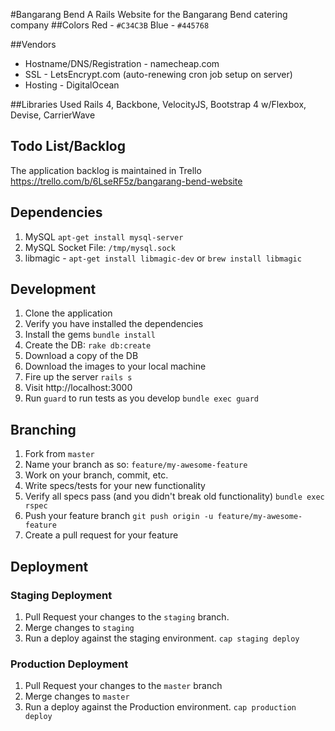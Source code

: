#Bangarang Bend
A Rails Website for the Bangarang Bend catering company
##Colors
Red - `#C34C3B`
Blue - `#445768`

##Vendors
* Hostname/DNS/Registration - namecheap.com
* SSL - LetsEncrypt.com (auto-renewing cron job setup on server)
* Hosting - DigitalOcean

##Libraries Used
Rails 4, Backbone, VelocityJS, Bootstrap 4 w/Flexbox, Devise, CarrierWave
## Todo List/Backlog
The application backlog is maintained in Trello
https://trello.com/b/6LseRF5z/bangarang-bend-website

## Dependencies

1. MySQL `apt-get install mysql-server`
1. MySQL Socket File: `/tmp/mysql.sock`
1. libmagic - `apt-get install libmagic-dev` or `brew install libmagic`

## Development

1. Clone the application
1. Verify you have installed the dependencies
1. Install the gems `bundle install`
1. Create the DB: `rake db:create`
1. Download a copy of the DB
1. Download the images to your local machine
1. Fire up the server `rails s`
1. Visit http://localhost:3000
1. Run `guard` to run tests as you develop `bundle exec guard`

## Branching

1. Fork from `master`
1. Name your branch as so: `feature/my-awesome-feature`
1. Work on your branch, commit, etc.
1. Write specs/tests for your new functionality
1. Verify all specs pass (and you didn't break old functionality) `bundle exec rspec`
1. Push your feature branch `git push origin -u feature/my-awesome-feature`
1. Create a pull request for your feature

## Deployment
### Staging Deployment
1. Pull Request your changes to the `staging` branch.
1. Merge changes to `staging`
1. Run a deploy against the staging environment. `cap staging deploy`

### Production Deployment
1. Pull Request your changes to the `master` branch
1. Merge changes to `master`
1. Run a deploy against the Production environment. `cap production deploy`
